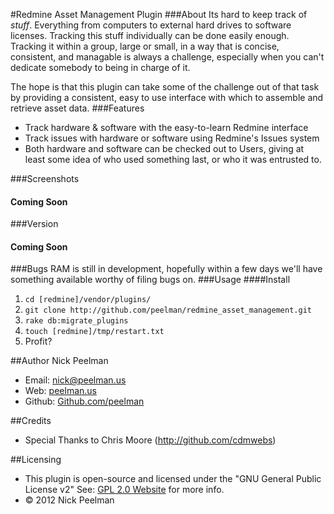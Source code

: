 #Redmine Asset Management Plugin
###About
Its hard to keep track of *stuff*.  Everything from computers to external hard drives to software licenses.  Tracking this stuff individually can be done easily enough. Tracking it within a group, large or small, in a way that is concise, consistent, and managable is always a challenge, especially when you can't dedicate somebody to being in charge of it.

The hope is that this plugin can take some of the challenge out of that task by providing a consistent, easy to use interface with which to assemble and retrieve asset data.
###Features
+ Track hardware & software with the easy-to-learn Redmine interface
+ Track issues with hardware or software using Redmine's Issues system
+ Both hardware and software can be checked out to Users, giving at least some idea of who used something last, or who it was entrusted to.

###Screenshots

#### Coming Soon

###Version
#### Coming Soon
###Bugs
RAM is still in development, hopefully within a few days we'll have something available worthy of filing bugs on.
###Usage
####Install
1. `cd [redmine]/vendor/plugins/`
2. `git clone http://github.com/peelman/redmine_asset_management.git`
3. `rake db:migrate_plugins`
4. `touch [redmine]/tmp/restart.txt`
5. Profit?

##Author
Nick Peelman

- Email: nick@peelman.us
- Web: [peelman.us](http://peelman.us)
- Github: [Github.com/peelman](http://github.com/peelman)

##Credits
+ Special Thanks to Chris Moore (http://github.com/cdmwebs)

##Licensing
+ This plugin is open-source and licensed under the "GNU General Public License v2"  See: [GPL 2.0 Website](http://www.gnu.org/licenses/old-licenses/gpl-2.0.html) for more info.
+ &copy; 2012 Nick Peelman